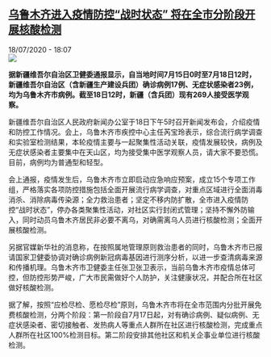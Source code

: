 <!--1595091393000-->
[乌鲁木齐进入疫情防控“战时状态” 将在全市分阶段开展核酸检测](http://www.rfi.fr//cn/%E4%B8%AD%E5%9B%BD/20200718-%E4%B9%8C%E9%B2%81%E6%9C%A8%E9%BD%90%E8%BF%9B%E5%85%A5%E7%96%AB%E6%83%85%E9%98%B2%E6%8E%A7-%E6%88%98%E6%97%B6%E7%8A%B6%E6%80%81-%E5%B0%86%E5%9C%A8%E5%85%A8%E5%B8%82%E5%88%86%E9%98%B6%E6%AE%B5%E5%BC%80%E5%B1%95%E6%A0%B8%E9%85%B8%E6%A3%80%E6%B5%8B)
------

<div>18/07/2020 - 18:07</div><img src="https://s.rfi.fr/media/display/af080470-c90f-11ea-be1e-005056bf87d6/w:310/p:16x9/2020-07-18T120805Z_510924362_RC2OVH9HB37U_RTRMADP_3_HEALTH-CORONAVIRUS-CHINA-CASES.JPG"><p><strong>据新疆维吾尔自治区卫健委通报显示，自当地时间7月15日0时至7月18日12时，新疆维吾尔自治区（含新疆生产建设兵团）确诊病例17例、无症状感染者23例，均为乌鲁木齐市病例。截至18日12时，新疆（含兵团）现有269人接受医学观察。</strong></p><div class="t-content__body u-clearfix"><div class="m-interstitial"></div><p>新疆维吾尔自治区人民政府新闻办公室于18日下午5时召开新闻发布会，介绍疫情和防控工作情况。会上，乌鲁木齐市疾控中心主任芮宝玲表示，综合流行病学调查和实验室检测结果，本轮疫情主要与一起聚集性活动关联，疫情发展较快，病例及无症状感染者主要集中在天山区，均为接受集中医学观察人员，请大家不要恐慌。目前，病例均为普通型和轻型。</p><p>会上通报，疫情发生后，乌鲁木齐市立即启动应急响应预案，成立15个专项工作组，严格落实各项防控措施包括全面开展流行病学调查，对重点区域进行全面消毒消杀、消除病毒传染源；全力救治患者；坚定不移内防扩散，全市进入疫情防控“战时状态”，停办各类聚集性活动，对社区实行封闭式管理；坚持不懈外防输入，同时动员乌鲁木齐居民非必要不离乌，对确需离乌人员进行核酸检测；全面开展核酸检测。</p><p>另据官媒新华社的消息称，在按照属地管理原则救治患者的同时，乌鲁木齐市已报请国家卫健委协调对确诊病例新冠病毒基因进行测序分析，以进一步查清病毒来源和传播机理。乌鲁木齐市卫健委主任张卫张卫表示，当前乌鲁木齐市疫情总体可控，但防控形势严峻，广大市民需做好个人防护，关注健康状况，并配合所在社区做好核酸检测。</p><p>据了解，按照“应检尽检、愿检尽检”原则，乌鲁木齐市将在全市范围内分批开展免费核酸检测，分两个阶段：第一阶段自7月17日起，对有确诊病例、疑似病例、无症状感染者、密切接触者、发热病人等重点人群所在社区进行核酸检测，完成重点人群所在社区100%检测目标。第二阶段安排其他社区和机关企事业单位进行核酸检测。</p><div class="o-self-promo o-self-promo--nl o-self-promo--hidden" data-selfpromo-newsletter></div><div class="o-self-promo o-self-promo--app o-self-promo--hidden" data-selfpromo-app></div></div>
